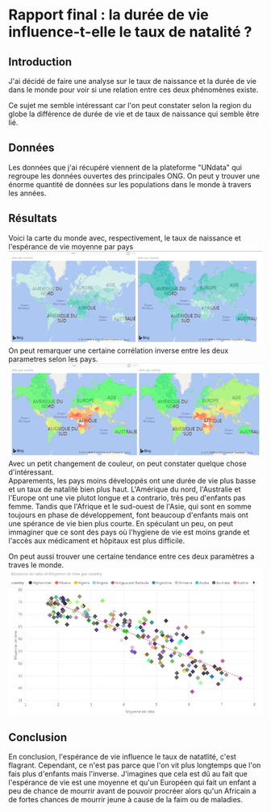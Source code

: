 # Rapport final : la durée de vie influence-t-elle le taux de natalité ?

## Introduction

J'ai décidé de faire une analyse sur le taux de naissance et la durée de vie dans le monde pour voir si une relation entre ces deux phénomènes existe.

Ce sujet me semble intéressant car l'on peut constater selon la region du globe la différence de durée de vie et de taux de naissance qui semble être lié.


## Données

Les données que j'ai récupéré viennent de la plateforme "UNdata" qui regroupe les données ouvertes des principales ONG. On peut y trouver une énorme quantité de données sur les populations dans le monde à travers les années.

## Résultats

Voici la carte du monde avec, respectivement, le taux de naissance et l'espérance de vie moyenne par pays 
![graph1](../figures/final/birthandlifetimeinamap.PNG)
On peut remarquer une certaine corrélation inverse entre les deux parametres selon les pays.
![graph2](../figures/final/maps.PNG)
Avec un petit changement de couleur, on peut constater quelque chose d'intéressant. \
Apparements, les pays moins développés ont une durée de vie plus basse et un taux de natalité bien plus haut. L'Amérique du nord, l'Australie et l'Europe ont une vie plutot longue et a contrario, très peu d'enfants pas femme. Tandis que l'Afrique et le sud-ouest de l'Asie, qui sont en somme toujours en phase de développement, font beaucoup d'enfants mais ont une spérance de vie bien plus courte. En spéculant un peu, on peut immaginer que ce sont des pays où l'hygiene de vie est moins grande et l'accès aux médicament et hôpitaux est plus difficile.

On peut aussi trouver une certaine tendance entre ces deux paramètres a traves le monde.
![graph3](../figures/final/dots-tendance.PNG)



## Conclusion

En conclusion, l'espérance de vie influence le taux de natatlité, c'est flagrant. Cependant, ce n'est pas parce que l'on vit plus longtemps que l'on fais plus d'enfants mais l'inverse. J'imagines que cela est dû au fait que l'espérance de vie est une moyenne et qu'un Européen qui fait un enfant a peu de chance de mourrir avant de pouvoir procréer alors qu'un Africain a de fortes chances de mourrir jeune à cause de la faim ou de maladies.
